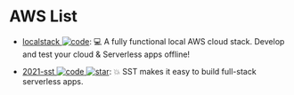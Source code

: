 # AWS List

- [localstack ![code](https://ng-tech.icu/assets/code.svg)](https://github.com/localstack/localstack): 💻 A fully functional local AWS cloud stack. Develop and test your cloud & Serverless apps offline!

- [2021-sst ![code](https://ng-tech.icu/assets/code.svg) ![star](https://img.shields.io/github/stars/serverless-stack/sst)](https://github.com/serverless-stack/sst): 💥 SST makes it easy to build full-stack serverless apps.

